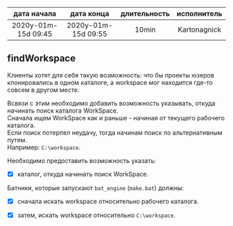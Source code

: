 
| дата начала         |   дата конца        | длительность  | исполнитель  |
|:-------------------:|:-------------------:|:-------------:|:------------:|
| 2020y-01m-15d 09:45 | 2020y-01m-15d 09:55 | 10min         | Kartonagnick |

findWorkspace
-------------

Клиенты хотят для себя такую возможность: что бы проекты юзеров клонировались в одном каталоге, 
а workspace мог находится где-то совсем в другом месте.  

Всвязи с этим необходимо добавить возможность указывать, 
откуда начинать поиск каталога WorkSpace.  
Сначала ищем WorkSpace как и раньше - начиная от текущего рабочего каталога.  
Если поиск потерпел неудачу, тогда начинам поиск по альтернативным путям.  
Например: `C:\workspace`.  

Необходимо предоставить возможность указать:  
  - [x] каталог, откуда начинать поиск WorkSpace.  

Батники, которые запускают `bat_engine` (`make.bat`) должны:  
  - [x] сначала искать workspace относительно рабочего каталога.  
  - [x] затем, искать workspace относительно `C:\workspace`.  
  

